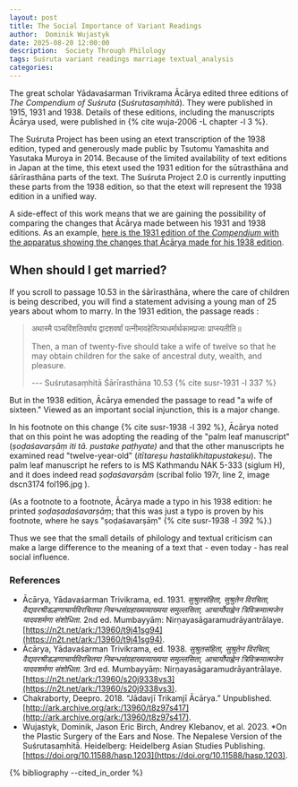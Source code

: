 ```yaml
---
layout: post
title: The Social Importance of Variant Readings
author:  Dominik Wujastyk
date: 2025-08-20 12:00:00
description:  Society Through Philology
tags: Suśruta variant readings marriage textual_analysis
categories: 
---
```


The great scholar Yādavaśarman Trivikrama Ācārya edited three editions of *The Compendium of Suśruta* (*Suśrutasaṃhitā*).  They were published in 1915, 1931 and 1938.  Details of these editions, including the manuscripts Ācārya used, were published in {% cite wuja-2006 -L chapter -l 3 %}. 

The Suśruta Project has been using an etext transcription of the 1938 edition, typed and generously made public by Tsutomu Yamashita and Yasutaka Muroya in 2014.  Because of the limited availability of text editions in Japan at the time, this etext used the 1931 edition for the sūtrasthāna and śārīrasthāna parts of the text.  The Suśruta Project 2.0 is currently inputting these parts from the 1938 edition, so that the etext will represent the 1938 edition in a unified way.

A side-effect of this work means that we are gaining the possibility of comparing the changes that Ācārya made between his 1931 and 1938 editions.  As an example, [here is the 1931 edition of the *Compendium* with the apparatus showing the changes that Ācārya made for his 1938 edition](https://saktumiva.org/wiki/wujastyk/susrutasamhita/03-su.sa/03-za-vulgate-1931?upama_ver=i4l46viq17).

## When should I get married?

If you scroll to passage 10.53 in the śārīrasthāna, where the care of children is being described, you will find a statement advising a young man of 25 years about whom to marry.  In the 1931 edition, the passage reads :

> अथास्मै पञ्चविंशतिवर्षाय द्वादशवर्षां पत्नीमावहेत्पित्र्यधर्मार्थकामप्रजाः प्राप्स्यतीति॥ 
>
> Then, a man of twenty-five should take a wife of twelve so that he may obtain children for the sake of ancestral duty, wealth, and pleasure.
>
> --- Suśrutasaṃhitā Śārīrasthāna 10.53 {% cite susr-1931 -l 337 %}

But in the 1938 edition, Ācārya emended the passage to read "a wife of sixteen."  Viewed as an important social injunction, this is a major change.

In his footnote on this change {% cite susr-1938 -l 392 %}, Ācārya noted that on this point he was adopting the reading of the "palm leaf manuscript" (*ṣoḍaśavarṣāṃ iti tā. pustake paṭhyate)* and that the other manuscripts he examined read "twelve-year-old"  (*itītareṣu hastalikhitapustakeṣu*).  The palm leaf manuscript he refers to is MS Kathmandu NAK 5-333 (siglum H), and it does indeed read *ṣoḍaśavarṣām* (scribal folio 197r, line 2, image dscn3174 fol196.jpg ). 

(As a footnote to a footnote, Ācārya made a typo in his 1938 edition: he printed *ṣoḍaṣadaśavarṣāṃ*; that this was just a typo is proven by his footnote, where he says "ṣoḍaśavarṣāṃ" {% cite susr-1938 -l 392 %}.)

Thus we see that the small details of philology and textual criticism can make a large difference to the meaning of a text that - even today - has real social influence.  

### References

*  Ācārya, Yādavaśarman Trivikrama, ed. 1931. *सुश्रुतसंहिता, सुश्रुतेन विरचिता, वैद्यवरश्रीडल्हणाचार्यविरचितया निबन्धसंग्रहाख्यव्याख्यया समुल्लसिता, आचार्योपाह्वेन त्रिविक्रमात्मजेन यादवशर्मणा संशोधिता*. 2nd ed. Mumbayyāṃ: Nirṇayasāgaramudrāyantrālaye. [https://n2t.net/ark:/13960/t9j41sg94](https://n2t.net/ark:/13960/t9j41sg94).
*  Ācārya, Yādavaśarman Trivikrama, ed. 1938. *सुश्रुतसंहिता, सुश्रुतेन विरचिता, वैद्यवरश्रीडल्हणाचार्यविरचितया निबन्धसंग्रहाख्यव्याख्यया समुल्लसिता, आचार्योपाह्वेन त्रिविक्रमात्मजेन यादवशर्मणा संशोधिता*. 3rd ed. Mumbayyāṃ: Nirṇayasāgaramudrāyantrālaye. [https://n2t.net/ark:/13960/s20j9338vs3](https://n2t.net/ark:/13960/s20j9338vs3).
*  Chakraborty, Deepro. 2018. “Jādavjī Trikamjī Ācārya.” Unpublished.  [http://ark.archive.org/ark:/13960/t8z97s417](http://ark.archive.org/ark:/13960/t8z97s417).
*  Wujastyk, Dominik, Jason Eric Birch, Andrey Klebanov, et al. 2023. *On the Plastic Surgery of the Ears and Nose. The Nepalese Version of the Suśrutasaṃhitā.  Heidelberg: Heidelberg Asian Studies Publishing. [https://doi.org/10.11588/hasp.1203](https://doi.org/10.11588/hasp.1203).

{% bibliography --cited_in_order %}
